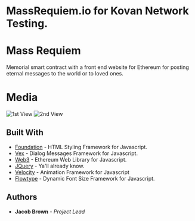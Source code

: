 # MassRequiem.io for Kovan Network Testing.

# Mass Requiem
Memorial smart contract with a front end website for Ethereum for posting eternal messages to the world or to loved ones.

# Media

![1st View](https://github.com/jacobthebrown/MassRequiem/doc/Picture_1.png?raw=true)
![2nd View](https://github.com/jacobthebrown/MassRequiem/doc/Picture_2.png?raw=true)

## Built With

* [Foundation](https://foundation.zurb.com) - HTML Styling Framework for Javascript.
* [Vex](https://github.com/HubSpot/vex) - Dialog Messages Framework for Javascript.
* [Web3](https://github.com/ethereum/wiki/wiki/JavaScript-API) - Ethereum Web Library for Javascript.
* [JQuery](https://jquery.com/) - Ya'll already know.
* [Velocity](http://velocityjs.org/) - Animation Framework for Javascript
* [Flowtype](http://simplefocus.com/flowtype/) - Dynamic Font Size Framework for Javascript.


## Authors

* **Jacob Brown** - *Project Lead*